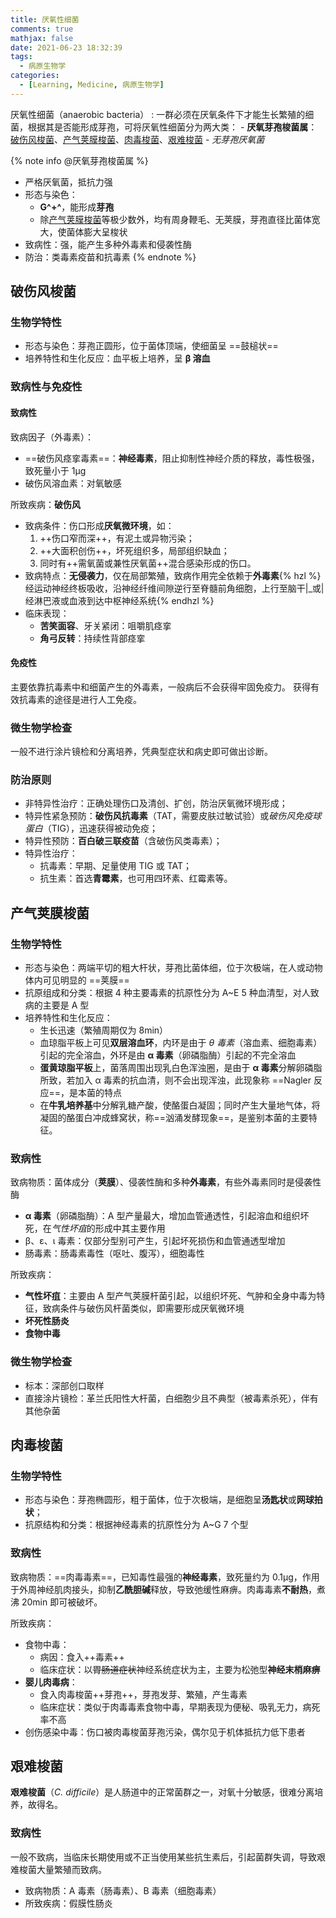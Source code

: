 ```yaml
---
title: 厌氧性细菌
comments: true
mathjax: false
date: 2021-06-23 18:32:39
tags:
  - 病原生物学
categories:
  - [Learning, Medicine, 病原生物学]
---
```


厌氧性细菌（anaerobic bacteria）
: 一群必须在厌氧条件下才能生长繁殖的细菌，根据其是否能形成芽孢，可将厌氧性细菌分为两大类：
    - **厌氧芽孢梭菌属**：[破伤风梭菌](#破伤风梭菌)、[产气荚膜梭菌](#产气荚膜梭菌)、[肉毒梭菌](#肉毒梭菌)、[艰难梭菌](#艰难梭菌)
    - *无芽孢厌氧菌*

<!-- more -->

{% note info @厌氧芽孢梭菌属 %}
- 严格厌氧菌，抵抗力强
- 形态与染色：
    - **G^+^**，能形成**芽孢**
    - 除[产气荚膜梭菌](#产气荚膜梭菌)等极少数外，均有周身鞭毛、无荚膜，芽孢直径比菌体宽大，使菌体膨大呈梭状
- 致病性：强，能产生多种外毒素和侵袭性酶
- 防治：类毒素疫苗和抗毒素
{% endnote %}

## 破伤风梭菌

### 生物学特性

- 形态与染色：芽孢正圆形，位于菌体顶端，使细菌呈 ==鼓槌状==
- 培养特性和生化反应：血平板上培养，呈 **β 溶血**

### 致病性与免疫性

#### 致病性

致病因子（外毒素）：
- ==破伤风痉挛毒素==：**神经毒素**，阻止抑制性神经介质的释放，毒性极强，致死量小于 1μg
- 破伤风溶血素：对氧敏感

所致疾病：**破伤风**
- 致病条件：伤口形成**厌氧微环境**，如：
    1. ++伤口窄而深++，有泥土或异物污染；
    2. ++大面积创伤++，坏死组织多，局部组织缺血；
    3. 同时有++需氧菌或兼性厌氧菌++混合感染形成的伤口。
- 致病特点：**无侵袭力**，仅在局部繁殖，致病作用完全依赖于**外毒素**{% hzl %}经运动神经终板吸收，沿神经纤维间隙逆行至脊髓前角细胞，上行至脑干|_或|经淋巴液或血液到达中枢神经系统{% endhzl %}
- 临床表现：
    - **苦笑面容**、牙关紧闭：咀嚼肌痉挛
    - **角弓反转**：持续性背部痉挛

#### 免疫性

主要依靠抗毒素中和细菌产生的外毒素，一般病后不会获得牢固免疫力。
获得有效抗毒素的途径是进行人工免疫。

### 微生物学检查

一般不进行涂片镜检和分离培养，凭典型症状和病史即可做出诊断。

### 防治原则

- 非特异性治疗：正确处理伤口及清创、扩创，防治厌氧微环境形成；
- 特异性紧急预防：**破伤风抗毒素**（TAT，需要皮肤过敏试验）或*破伤风免疫球蛋白*（TIG），迅速获得被动免疫；
- 特异性预防：**百白破三联疫苗**（含破伤风类毒素）；
- 特异性治疗：
    - 抗毒素：早期、足量使用 TIG 或 TAT；
    - 抗生素：首选**青霉素**，也可用四环素、红霉素等。

## 产气荚膜梭菌

### 生物学特性

- 形态与染色：两端平切的粗大杆状，芽孢比菌体细，位于次极端，在人或动物体内可见明显的 ==荚膜==
- 抗原组成和分类：根据 4 种主要毒素的抗原性分为 A\~E 5 种血清型，对人致病的主要是 A 型
- 培养特性和生化反应：
    - 生长迅速（繁殖周期仅为 8min）
    - 血琼脂平板上可见**双层溶血环**，内环是由于 *θ 毒素*（溶血素、细胞毒素）引起的完全溶血，外环是由 **α 毒素**（卵磷脂酶）引起的不完全溶血
    - **蛋黄琼脂平板**上，菌落周围出现乳白色浑浊圈，是由于 **α 毒素**分解卵磷脂所致，若加入 α 毒素的抗血清，则不会出现浑浊，此现象称 ==Nagler 反应==，是本菌的特点
    - 在**牛乳培养基**中分解乳糖产酸，使酪蛋白凝固；同时产生大量地气体，将凝固的酪蛋白冲成蜂窝状，称==汹涌发酵现象==，是鉴别本菌的主要特征。

### 致病性

致病物质：菌体成分（**荚膜**）、侵袭性酶和多种**外毒素**，有些外毒素同时是侵袭性酶
- **α 毒素**（卵磷脂酶）：A 型产量最大，增加血管通透性，引起溶血和组织坏死，在*气性坏疽*的形成中其主要作用
- β、ε、ι 毒素：仅部分型别可产生，引起坏死损伤和血管通透型增加
- 肠毒素：肠毒素毒性（呕吐、腹泻），细胞毒性

所致疾病：
- **气性坏疽**：主要由 A 型产气荚膜杆菌引起，以组织坏死、气肿和全身中毒为特征，致病条件与破伤风杆菌类似，即需要形成厌氧微环境
- **坏死性肠炎**
- **食物中毒**

### 微生物学检查

- 标本：深部创口取样
- 直接涂片镜检：革兰氏阳性大杆菌，白细胞少且不典型（被毒素杀死），伴有其他杂菌

## 肉毒梭菌

### 生物学特性

- 形态与染色：芽孢椭圆形，粗于菌体，位于次极端，是细胞呈**汤匙状**或**网球拍状**；
- 抗原结构和分类：根据神经毒素的抗原性分为 A\~G 7 个型

### 致病性

致病物质：==肉毒毒素==，已知毒性最强的**神经毒素**，致死量约为 0.1μg，作用于外周神经肌肉接头，抑制**乙酰胆碱**释放，导致弛缓性麻痹。肉毒毒素**不耐热**，煮沸 20min 即可被破坏。

所致疾病：
- 食物中毒：
    - 病因：食入++毒素++
    - 临床症状：以~~胃肠道症状~~神经系统症状为主，主要为松弛型**神经末梢麻痹**
- **婴儿肉毒病**：
    - 食入肉毒梭菌++芽孢++，芽孢发芽、繁殖，产生毒素
    - 临床症状：类似于肉毒毒素食物中毒，早期表现为便秘、吸乳无力，病死率不高
- 创伤感染中毒：伤口被肉毒梭菌芽孢污染，偶尔见于机体抵抗力低下患者

## 艰难梭菌

**艰难梭菌**（*C. difficile*）是人肠道中的正常菌群之一，对氧十分敏感，很难分离培养，故得名。

### 致病性

一般不致病，当临床长期使用或不正当使用某些抗生素后，引起菌群失调，导致艰难梭菌大量繁殖而致病。

- 致病物质：A 毒素（肠毒素）、B 毒素（细胞毒素）
- 所致疾病：假膜性肠炎

